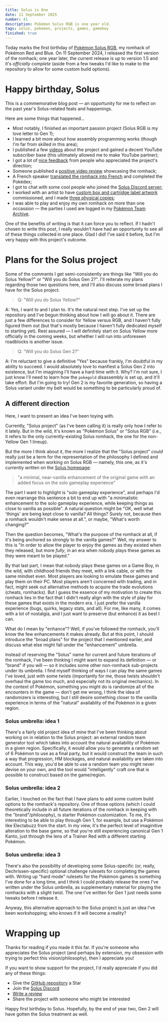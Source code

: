 ```yaml
---
title: Solus is One
date: 11 September 2025
number: 41
description: Pokémon Solus RGB is one year old.
tags: solus, pokemon, projects, games, gameboy
finished: true
---
```


Today marks the first birthday of [Pokémon Solus RGB](/solus), my romhack of Pokémon Red and Blue. On 11 September 2024, I released the first version of the romhack; one year later, the current release is up to version 1.5 and it's _officially complete_ (aside from a few tweaks I'd like to make to the repository to allow for some custom build options).

# Happy birthday, Solus

This is a commemorative blog post — an opportunity for me to reflect on the past year's Solus-related feats and happenings.

Here are some things that happened...

- Most notably, I finished an important passion project (Solus RGB is my love letter to Gen 1);
- I learned a bit more about how assembly programming works (though I'm far from skilled in this area);
- I published a few [videos](https://www.youtube.com/playlist?list=PL-k9sS5iGL6s5MF3GIJqLIPA4662JPsxz) about the project and gained a decent YouTube subscriber base (this ultimately allowed me to make YouTube partner);
- I got a lot of [nice feedback](https://github.com/Dechrissen/poke-solus-rgb/blob/master/docs/TESTIMONIALS.md) from people who appreciated the project's direction;
- Someone published a [positive video review](https://www.youtube.com/watch?v=q9GN91qOWnY) showcasing the romhack;
- A French speaker [translated the romhack into French](https://github.com/persuaded9041/poke-solus-fr) and completed the Pokédex;
- I got to chat with some cool people who joined the [Solus Discord server](https://discord.gg/YTxu5uM7r6);
- I worked with an artist to have [custom box and cartridge label artwork](https://github.com/Dechrissen/poke-solus-rgb/blob/master/physical) commissioned, and I made [three physical copies](/blog/physical-pokemon-solus-rgb);
- I was able to play and enjoy my own romhack on more than one occassion — the parties I used are logged in my [Pokémon Team Archive](/md/pokemon-teams).

One of the benefits of writing is that it can force you to reflect. If I hadn't chosen to write this post, I really wouldn't have had an opportunity to see all of these things collected in one place. Glad I did! I've said it before, but I'm very happy with this project's outcome.

# Plans for the Solus project

Some of the comments I get semi-consistently are things like "Will you do Solus Yellow?" or "Will you do Solus Gen 2?". I'll reiterate my plans regarding those two questions here, and I'll also discuss some broad plans I have for the Solus project.

> Q: "Will you do Solus Yellow?"

A: Yes, I want to and I plan to. It's the natural next step. I've set up the repository and I've begun thinking about how I will go about it. There are just a few differences to consider for Yellow versus RGB, and I haven't fully figured them out (but that's mostly because I haven't fully dedicated myself to starting yet). Rest assured — I will definitely start on Solus Yellow more officially in the coming weeks, but whether I will run into unforeseen roadblocks is another issue.

> Q: "Will you do Solus Gen 2?"

A: I'm reluctant to give a definitive "Yes" because frankly, I'm doubtful in my ability to succeed. I would absolutely love to manfiest a Solus Gen 2 into existence, but I'm imagining I'll have a hard time with it. Why? I'm not sure, I just know I'll need to learn how the `pokegold` disassembly is set up, and it'll take effort. But I'm going to try! Gen 2 is my favorite generation, so having a Solus variant under my belt would be something to be particularly proud of.

## A different direction

Here, I want to present an idea I've been toying with.

Currently, "Solus project" (as I've been calling it) is really only how I refer to it lately. But in the wild, it's known as "Pokémon Solus" or "Solus RGB" (i.e., it refers to the only currently-existing Solus romhack, the one for the non-Yellow Gen 1 lineup).

But the more I think about it, the more I realize that the "Solus project" _could_ really just be a term for the representation of the philosophy I defined and implemented when working on Solus RGB — namely, this one, as it's currently written on the [Solus homepage](/solus):

> "a minimal, near-vanilla enhancement of the original game with an added focus on the solo gameplay experience"

The part I want to highlight is "solo gameplay experience", and perhaps I'd even rearrange this sentence a bit to end up with "a minimalistic enhancement to the solo gameplay experience, while keeping things as close to vanilla as possible". A natural question might be "OK, well what 'things' are being kept close to vanilla? All things? Surely not, because then a romhack wouldn't make sense at all.", or maybe, "What's worth changing?"

Then the question becomes, "What's the purpose of the romhack at all, if it's being anchored so strongly to the vanilla games?" Well, my answer to this is "In order to allow the player to enjoy the games as they existed when they released, but more _fully_, in an era when nobody plays these games as they were meant to be played."

By that last part, I mean that nobody plays these games on a Game Boy, in the wild, with childhood friends they meet, with a link cable, or with the same mindset even. Most players are looking to emulate these games and play them on their PC. Most players aren't concerned with trading, and in fact, might seek out alternative methods to acquire the trade evolutions (cheats, romhacks). But I guess the essence of my motivation to create this romhack lies in the fact that I didn't really align with the style of play for these games that exists in the modern era. I just prefer the vanilla experience (bugs, quirks, legacy stats, and all). For me, like many, it comes with a lot of nostalgia, and I just want to preserve (but enhance) it as best I can.

What do I mean by "enhance"? Well, if you've followed the romhack, you'll know the few enhancements it makes already. But at this point, I should introduce the "broad plans" for the project that I mentioned earlier, and discuss what else might fall under the "enhancement" umbrella.

Instead of reserving the "Solus" name for current and future iterations of the romhack, I've been thinking I might want to expand its definition — or "brand" if you will — so it includes some other non-romhack sub-projects under its umbrella. I find myself thinking of ways I can play the same games I've loved, just with some twists (importantly for me, those twists shouldn't overhaul the game too much, and especially not its original mechanics). In the context of Pokémon, something you might do is randomize all of the encounters in the game — don't get me wrong, I think the idea of randomizers is interesting, but I still desire something closer to the vanilla experience in terms of the "natural" availablity of the Pokémon in a given region.

### Solus umbrella: idea 1
There's a fairly old project idea of mine that I've been thinking about working on in relation to the Solus project: an external random team generator tool which takes into account the natural availability of Pokémon in a given region. Specifically, it would allow you to generate a random set of 6 Pokémon to use as a final party, but it would construct the team in such a way that progression, HM blockages, and natural availability are taken into account. This way, you'd be able to use a random team you might never devise on your own, and the tool would "intelligently" craft one that is possible to construct based on the game/region.

### Solus umbrella: idea 2
Earlier, I touched on the fact that I have plans to add some custom build options to the romhack's repository. One of those options (which I could theoretically include in all future iterations of the romhack in keeping with the "brand"/philosophy), is starter Pokémon customization. To me, it's interesting to be able to play through Gen 1, for example, but use a Pokémon like Electabuzz from the start. In my view, it's the perfect level of imaginitive alteration to the base game, so that you're still experiencing canonical Gen 1 Kanto, just through the lens of a Trainer Red with a different starting Pokémon.

### Solus umbrella: idea 3
There's also the possibility of developing some Solus-specific (or, really, Dechrissen-specific) optional challenge rulesets for completing the games with. Writing up "hard mode" rulesets for the Pokémon games is something I've done for a long time, and I think I could probably release the ones I've written under the Solus umbrella, as supplementary material for playing the romhacks with a slight twist. The one I've written for Gen 1 just needs some tweaks before I release it.

Anyway, this alternative approach to the Solus project is just an idea I've been workshopping; who knows if it will become a reality?

# Wrapping up

Thanks for reading if you made it this far. If you're someone who appreciates the Solus project (and perhaps by extension, my obsession with trying to perfect this vision/philosophy), then I appreciate you!

If you want to show support for the project, I'd really appreciate if you did any of these things:
- Give the [GitHub repository](https://github.com/Dechrissen/poke-solus-rgb) a Star
- Join the [Solus Discord](https://discord.gg/YTxu5uM7r6)
- [Write a review](https://www.romhacking.net/?page=reviews&action=addentrypage&section=Hacks&subid=8809)
- Share the project with someone who might be interested

Happy first birthday to Solus. Hopefully, by the end of year two, Gen 2 will have gotten the Solus treatment as well.